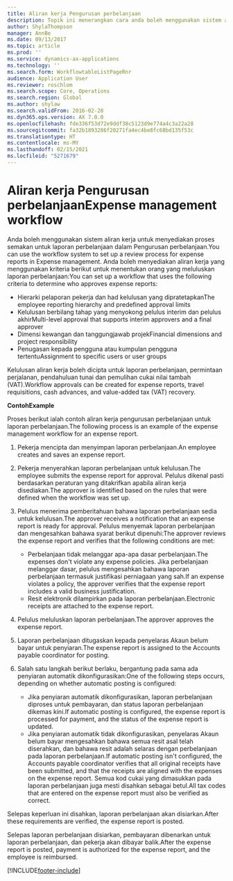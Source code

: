 ```yaml
---
title: Aliran kerja Pengurusan perbelanjaan
description: Topik ini menerangkan cara anda boleh menggunakan sistem aliran kerja dalam Microsoft Dynamics 365 Finance, untuk menyediakan proses semakan untuk laporan perbelanjaan dalam Pengurusan perbelanjaan.
author: ShylaThompson
manager: AnnBe
ms.date: 09/13/2017
ms.topic: article
ms.prod: ''
ms.service: dynamics-ax-applications
ms.technology: ''
ms.search.form: WorkflowtableListPageRnr
audience: Application User
ms.reviewer: roschlom
ms.search.scope: Core, Operations
ms.search.region: Global
ms.author: shylaw
ms.search.validFrom: 2016-02-28
ms.dyn365.ops.version: AX 7.0.0
ms.openlocfilehash: fde336f53d72e9ddf38c5123d9e774a4c3a22a28
ms.sourcegitcommit: fa32b1893286f20271fa4ec4be8fc68bd135f53c
ms.translationtype: HT
ms.contentlocale: ms-MY
ms.lasthandoff: 02/15/2021
ms.locfileid: "5271679"
---
```

# <a name="expense-management-workflow"></a><span data-ttu-id="4c89c-103">Aliran kerja Pengurusan perbelanjaan</span><span class="sxs-lookup"><span data-stu-id="4c89c-103">Expense management workflow</span></span>

<span data-ttu-id="4c89c-104">Anda boleh menggunakan sistem aliran kerja untuk menyediakan proses semakan untuk laporan perbelanjaan dalam Pengurusan perbelanjaan.</span><span class="sxs-lookup"><span data-stu-id="4c89c-104">You can use the workflow system to set up a review process for expense reports in Expense management.</span></span> <span data-ttu-id="4c89c-105">Anda boleh menyediakan aliran kerja yang menggunakan kriteria berikut untuk menentukan orang yang meluluskan laporan perbelanjaan:</span><span class="sxs-lookup"><span data-stu-id="4c89c-105">You can set up a workflow that uses the following criteria to determine who approves expense reports:</span></span>

- <span data-ttu-id="4c89c-106">Hierarki pelaporan pekerja dan had kelulusan yang dipratetapkan</span><span class="sxs-lookup"><span data-stu-id="4c89c-106">The employee reporting hierarchy and predefined approval limits</span></span>
- <span data-ttu-id="4c89c-107">Kelulusan berbilang tahap yang menyokong pelulus interim dan pelulus akhir</span><span class="sxs-lookup"><span data-stu-id="4c89c-107">Multi-level approval that supports interim approvers and a final approver</span></span>
- <span data-ttu-id="4c89c-108">Dimensi kewangan dan tanggungjawab projek</span><span class="sxs-lookup"><span data-stu-id="4c89c-108">Financial dimensions and project responsibility</span></span>
- <span data-ttu-id="4c89c-109">Penugasan kepada pengguna atau kumpulan pengguna tertentu</span><span class="sxs-lookup"><span data-stu-id="4c89c-109">Assignment to specific users or user groups</span></span>

<span data-ttu-id="4c89c-110">Kelulusan aliran kerja boleh dicipta untuk laporan perbelanjaan, permintaan perjalanan, pendahuluan tunai dan pemulihan cukai nilai tambah (VAT).</span><span class="sxs-lookup"><span data-stu-id="4c89c-110">Workflow approvals can be created for expense reports, travel requisitions, cash advances, and value-added tax (VAT) recovery.</span></span>

<span data-ttu-id="4c89c-111">**Contoh**</span><span class="sxs-lookup"><span data-stu-id="4c89c-111">**Example**</span></span>

<span data-ttu-id="4c89c-112">Proses berikut ialah contoh aliran kerja pengurusan perbelanjaan untuk laporan perbelanjaan.</span><span class="sxs-lookup"><span data-stu-id="4c89c-112">The following process is an example of the expense management workflow for an expense report.</span></span>

1. <span data-ttu-id="4c89c-113">Pekerja mencipta dan menyimpan laporan perbelanjaan.</span><span class="sxs-lookup"><span data-stu-id="4c89c-113">An employee creates and saves an expense report.</span></span>
2. <span data-ttu-id="4c89c-114">Pekerja menyerahkan laporan perbelanjaan untuk kelulusan.</span><span class="sxs-lookup"><span data-stu-id="4c89c-114">The employee submits the expense report for approval.</span></span> <span data-ttu-id="4c89c-115">Pelulus dikenal pasti berdasarkan peraturan yang ditakrifkan apabila aliran kerja disediakan.</span><span class="sxs-lookup"><span data-stu-id="4c89c-115">The approver is identified based on the rules that were defined when the workflow was set up.</span></span>
3. <span data-ttu-id="4c89c-116">Pelulus menerima pemberitahuan bahawa laporan perbelanjaan sedia untuk kelulusan.</span><span class="sxs-lookup"><span data-stu-id="4c89c-116">The approver receives a notification that an expense report is ready for approval.</span></span> <span data-ttu-id="4c89c-117">Pelulus menyemak laporan perbelanjaan dan mengesahkan bahawa syarat berikut dipenuhi:</span><span class="sxs-lookup"><span data-stu-id="4c89c-117">The approver reviews the expense report and verifies that the following conditions are met:</span></span>

    - <span data-ttu-id="4c89c-118">Perbelanjaan tidak melanggar apa-apa dasar perbelanjaan.</span><span class="sxs-lookup"><span data-stu-id="4c89c-118">The expenses don't violate any expense policies.</span></span> <span data-ttu-id="4c89c-119">Jika perbelanjaan melanggar dasar, pelulus mengesahkan bahawa laporan perbelanjaan termasuk justifikasi perniagaan yang sah.</span><span class="sxs-lookup"><span data-stu-id="4c89c-119">If an expense violates a policy, the approver verifies that the expense report includes a valid business justification.</span></span>
    - <span data-ttu-id="4c89c-120">Resit elektronik dilampirkan pada laporan perbelanjaan.</span><span class="sxs-lookup"><span data-stu-id="4c89c-120">Electronic receipts are attached to the expense report.</span></span>

4. <span data-ttu-id="4c89c-121">Pelulus meluluskan laporan perbelanjaan.</span><span class="sxs-lookup"><span data-stu-id="4c89c-121">The approver approves the expense report.</span></span>
5. <span data-ttu-id="4c89c-122">Laporan perbelanjaan ditugaskan kepada penyelaras Akaun belum bayar untuk penyiaran.</span><span class="sxs-lookup"><span data-stu-id="4c89c-122">The expense report is assigned to the Accounts payable coordinator for posting.</span></span>
6. <span data-ttu-id="4c89c-123">Salah satu langkah berikut berlaku, bergantung pada sama ada penyiaran automatik dikonfigurasikan:</span><span class="sxs-lookup"><span data-stu-id="4c89c-123">One of the following steps occurs, depending on whether automatic posting is configured:</span></span>

    - <span data-ttu-id="4c89c-124">Jika penyiaran automatik dikonfigurasikan, laporan perbelanjaan diproses untuk pembayaran, dan status laporan perbelanjaan dikemas kini.</span><span class="sxs-lookup"><span data-stu-id="4c89c-124">If automatic posting is configured, the expense report is processed for payment, and the status of the expense report is updated.</span></span>
    - <span data-ttu-id="4c89c-125">Jika penyiaran automatik tidak dikonfigurasikan, penyelaras Akaun belum bayar mengesahkan bahawa semua resit asal telah diserahkan, dan bahawa resit adalah selaras dengan perbelanjaan pada laporan perbelanjaan.</span><span class="sxs-lookup"><span data-stu-id="4c89c-125">If automatic posting isn't configured, the Accounts payable coordinator verifies that all original receipts have been submitted, and that the receipts are aligned with the expenses on the expense report.</span></span> <span data-ttu-id="4c89c-126">Semua kod cukai yang dimasukkan pada laporan perbelanjaan juga mesti disahkan sebagai betul.</span><span class="sxs-lookup"><span data-stu-id="4c89c-126">All tax codes that are entered on the expense report must also be verified as correct.</span></span>

<span data-ttu-id="4c89c-127">Selepas keperluan ini disahkan, laporan perbelanjaan akan disiarkan.</span><span class="sxs-lookup"><span data-stu-id="4c89c-127">After these requirements are verified, the expense report is posted.</span></span>

<span data-ttu-id="4c89c-128">Selepas laporan perbelanjaan disiarkan, pembayaran dibenarkan untuk laporan perbelanjaan, dan pekerja akan dibayar balik.</span><span class="sxs-lookup"><span data-stu-id="4c89c-128">After the expense report is posted, payment is authorized for the expense report, and the employee is reimbursed.</span></span>


[!INCLUDE[footer-include](../includes/footer-banner.md)]